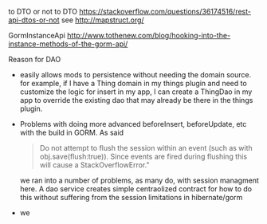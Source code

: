 to DTO or not to DTO
https://stackoverflow.com/questions/36174516/rest-api-dtos-or-not
see http://mapstruct.org/

GormInstanceApi
http://www.tothenew.com/blog/hooking-into-the-instance-methods-of-the-gorm-api/

Reason for DAO
- easily allows mods to persistence without needing the domain source. for example, if I have a Thing domain in my things plugin and need to customize the logic for insert in my app, I can create a ThingDao in my app to override the existing dao that may already be there in the things plugin. 
- Problems with doing more advanced beforeInsert, beforeUpdate, etc with the build in GORM. As said 
  > Do not attempt to flush the session within an event (such as with obj.save(flush:true)). Since events are fired during flushing this will cause a StackOverflowError."

  we ran into a number of problems, as many do, with session managment here. 
  A dao service creates simple centraolized contract for how to do this without suffering from the session limitations in hibernate/gorm
  
- we 